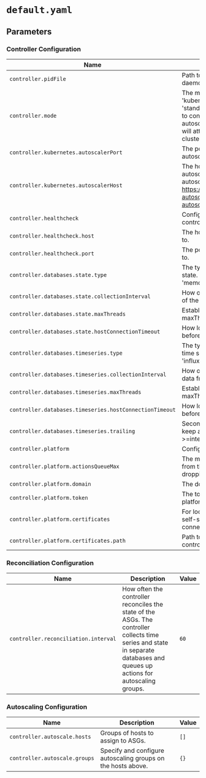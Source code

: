 # `default.yaml`

## Parameters

### Controller Configuration

| Name                                                    | Description                                                                                                                                                                                                                                                    | Value                            |
| ------------------------------------------------------- | -------------------------------------------------------------------------------------------------------------------------------------------------------------------------------------------------------------------------------------------------------------- | -------------------------------- |
| `controller.pidFile`                                    | Path to the file where the controller daemon process writes its PID.                                                                                                                                                                                           | `/opt/premiscale/premiscale.pid` |
| `controller.mode`                                       | The mode of the controller. Can be 'kubernetes' or 'standalone'. If 'standalone', the controller will not attempt to connect to a Kubernetes cluster autoscaler. If 'kubernetes', the controller will attempt to connect to the Kubernetes cluster autoscaler. | `kubernetes`                     |
| `controller.kubernetes.autoscalerPort`                  | The port on which the Kubernetes autoscaler is listening.                                                                                                                                                                                                      | `8080`                           |
| `controller.kubernetes.autoscalerHost`                  | The host on which the Kubernetes autoscaler is running. See also the cluster autoscaler Helm chart: https://github.com/premiscale/kubernetes-autoscaler/tree/master/charts/cluster-autoscaler.                                                                 | `cluster-autoscaler`             |
| `controller.healthcheck`                                | Configure the healthcheck endpoint for the controller.                                                                                                                                                                                                         | `{}`                             |
| `controller.healthcheck.host`                           | The host to bind the healthcheck endpoint to.                                                                                                                                                                                                                  | `127.0.0.1`                      |
| `controller.healthcheck.port`                           | The port to bind the healthcheck endpoint to.                                                                                                                                                                                                                  | `8085`                           |
| `controller.databases.state.type`                       | The type of database to use for storing state. Can be 'mysql' or 'sqlite' or 'memory'.                                                                                                                                                                         | `memory`                         |
| `controller.databases.state.collectionInterval`         | How often the agent retrieves state from all of the connected hosts.                                                                                                                                                                                           | `60`                             |
| `controller.databases.state.maxThreads`                 | Establish connections to hosts in maxThreads-batches.                                                                                                                                                                                                          | `10`                             |
| `controller.databases.state.hostConnectionTimeout`      | How long to wait for a connection to a host before timing out.                                                                                                                                                                                                 | `60`                             |
| `controller.databases.timeseries.type`                  | The type of database to use for storing time series data. At this time, can be 'influxdb' or 'memory'.                                                                                                                                                         | `memory`                         |
| `controller.databases.timeseries.collectionInterval`    | How often the agent retrieves time series data from all of the connected hosts.                                                                                                                                                                                | `60`                             |
| `controller.databases.timeseries.maxThreads`            | Establish connections to hosts in maxThreads-batches.                                                                                                                                                                                                          | `10`                             |
| `controller.databases.timeseries.hostConnectionTimeout` | How long to wait for a connection to a host before timing out.                                                                                                                                                                                                 | `60`                             |
| `controller.databases.timeseries.trailing`              | Seconds of collected time series data to keep and evaluate upon (must be >=interval). Default is 20 minutes                                                                                                                                                    | `1200`                           |
| `controller.platform`                                   | Configure the platform                                                                                                                                                                                                                                         | `{}`                             |
| `controller.platform.actionsQueueMax`                   | The maximum number of inbound actions from the platform to queue up before dropping them. 0 means no limit.                                                                                                                                                    | `0`                              |
| `controller.platform.domain`                            | The domain of the platform.                                                                                                                                                                                                                                    | `$PREMISCALE_PLATFORM`           |
| `controller.platform.token`                             | The token to use to authenticate with the platform.                                                                                                                                                                                                            | `$PREMISCALE_TOKEN`              |
| `controller.platform.certificates`                      | For local-only testing, you can provide self-signed certificates to the controller for connection to the platform services.                                                                                                                                    | `{}`                             |
| `controller.platform.certificates.path`                 | Path to a directory containing the controller's certificates.                                                                                                                                                                                                  | `/opt/premiscale/certs`          |

### Reconciliation Configuration

| Name                                 | Description                                                                                                                                                                  | Value |
| ------------------------------------ | ---------------------------------------------------------------------------------------------------------------------------------------------------------------------------- | ----- |
| `controller.reconciliation.interval` | How often the controller reconciles the state of the ASGs. The controller collects time series and state in separate databases and queues up actions for autoscaling groups. | `60`  |

### Autoscaling Configuration

| Name                          | Description                                                  | Value |
| ----------------------------- | ------------------------------------------------------------ | ----- |
| `controller.autoscale.hosts`  | Groups of hosts to assign to ASGs.                           | `[]`  |
| `controller.autoscale.groups` | Specify and configure autoscaling groups on the hosts above. | `{}`  |
